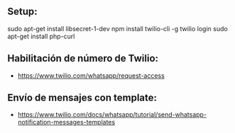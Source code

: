 ## Setup:

sudo apt-get install libsecret-1-dev
npm install twilio-cli -g
twilio login
sudo apt-get install php-curl

## Habilitación de número de Twilio:

- https://www.twilio.com/whatsapp/request-access

## Envío de mensajes con template:

- https://www.twilio.com/docs/whatsapp/tutorial/send-whatsapp-notification-messages-templates
